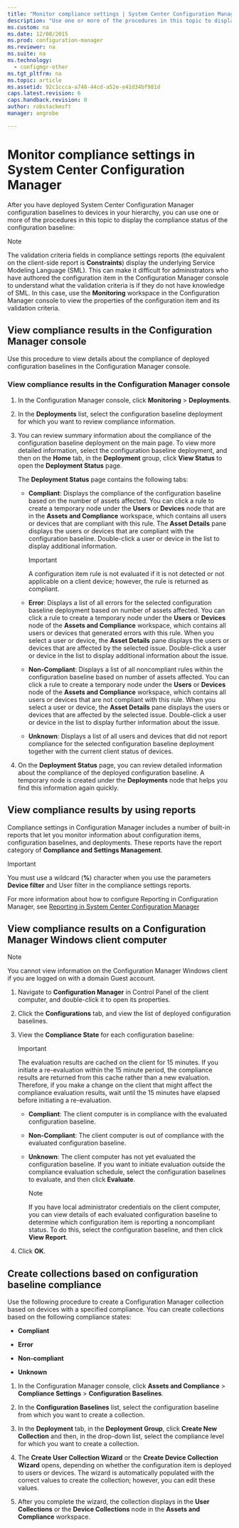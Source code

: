 ```yaml
---
title: "Monitor compliance settings | System Center Configuration Manager"
description: "Use one or more of the procedures in this topic to display the compliance status of the configuration baseline."
ms.custom: na
ms.date: 12/08/2015
ms.prod: configuration-manager
ms.reviewer: na
ms.suite: na
ms.technology:
  - configmgr-other
ms.tgt_pltfrm: na
ms.topic: article
ms.assetid: 92c1ccca-a748-44cd-a52e-e41d34bf981d
caps.latest.revision: 6
caps.handback.revision: 0
author: robstackmsftmanager: angrobe

---
```

# Monitor compliance settings in System Center Configuration Manager
After you have deployed System Center Configuration Manager configuration baselines to devices in your hierarchy, you can use one or more of the procedures in this topic to display the compliance status of the configuration baseline:

> [!NOTE]  
>  The validation criteria fields in compliance settings reports (the equivalent on the client-side report is **Constraints**) display the underlying Service Modeling Language (SML). This can make it difficult for administrators who have authored the configuration item in the Configuration Manager console to understand what the validation criteria is if they do not have knowledge of SML. In this case, use the **Monitoring** workspace in the Configuration Manager console to view the properties of the configuration item and its validation criteria.  

##  View compliance results in the Configuration Manager console  
 Use this procedure to view details about the compliance of deployed configuration baselines in the Configuration Manager console.  

### View compliance results in the Configuration Manager console  

1.  In the Configuration Manager console, click **Monitoring** > **Deployments**.  

3.  In the **Deployments** list, select the configuration baseline deployment for which you want to review compliance information.  

4.  You can review summary information about the compliance of the configuration baseline deployment on the main page. To view more detailed information, select the configuration baseline deployment, and then on the **Home** tab, in the **Deployment** group, click **View Status** to open the **Deployment Status** page.  

     The **Deployment Status** page contains the following tabs:  

    -   **Compliant**: Displays the compliance of the configuration baseline based on the number of assets affected. You can click a rule to create a temporary node under the **Users** or **Devices** node that are in the **Assets and Compliance** workspace, which contains all users or devices that are compliant with this rule. The **Asset Details** pane displays the users or devices that are compliant with the configuration baseline. Double-click a user or device in the list to display additional information.  

        > [!IMPORTANT]  
        >  A configuration item rule is not evaluated if it is not detected or not applicable on a client device; however, the rule is returned as compliant.  

    -   **Error**: Displays a list of all errors for the selected configuration baseline deployment based on number of assets affected. You can click a rule to create a temporary node under the **Users** or **Devices** node of the **Assets and Compliance** workspace, which contains all users or devices that generated errors with this rule. When you select a user or device, the **Asset Details** pane displays the users or devices that are affected by the selected issue. Double-click a user or device in the list to display additional information about the issue.  

    -   **Non-Compliant**: Displays a list of all noncompliant rules within the configuration baseline based on number of assets affected. You can click a rule to create a temporary node under the **Users** or **Devices** node of the **Assets and Compliance** workspace, which contains all users or devices that are not compliant with this rule. When you select a user or device, the **Asset Details** pane displays the users or devices that are affected by the selected issue. Double-click a user or device in the list to display further information about the issue.  

    -   **Unknown**: Displays a list of all users and devices that did not report compliance for the selected configuration baseline deployment together with the current client status of devices.  

5.  On the **Deployment Status** page, you can review detailed information about the compliance of the deployed configuration baseline. A temporary node is created under the **Deployments** node that helps you find this information again quickly.  

##  View compliance results by using reports  
 Compliance settings in Configuration Manager includes a number of built-in reports that let you monitor information about configuration items, configuration baselines, and deployments. These reports have the report category of **Compliance and Settings Management**.  

> [!IMPORTANT]  
>  You must use a wildcard (**%**) character when you use the parameters **Device filter** and User filter in the compliance settings reports.  

 For more information about how to configure Reporting in Configuration Manager, see [Reporting in System Center Configuration Manager](../../core/servers/manage/reporting.md)  

##  View compliance results on a Configuration Manager Windows client computer

> [!NOTE]  
>  You cannot view information on the Configuration Manager Windows client if you are logged on with a domain Guest account.    

1.  Navigate to **Configuration Manager** in Control Panel of the client computer, and double-click it to open its properties.  

2.  Click the **Configurations** tab, and view the list of deployed configuration baselines.  

3.  View the **Compliance State** for each configuration baseline:  

    > [!IMPORTANT]  
    >  The evaluation results are cached on the client for 15 minutes. If you initiate a re-evaluation within the 15 minute period, the compliance results are returned from this cache rather than a new evaluation. Therefore, if you make a change on the client that might affect the compliance evaluation results, wait until the 15 minutes have elapsed before initiating a re-evaluation.  

    -   **Compliant**: The client computer is in compliance with the evaluated configuration baseline.  

    -   **Non-Compliant**: The client computer is out of compliance with the evaluated configuration baseline.  

    -   **Unknown**: The client computer has not yet evaluated the configuration baseline. If you want to initiate evaluation outside the compliance evaluation schedule, select the configuration baselines to evaluate, and then click **Evaluate**.  

        > [!NOTE]  
        >  If you have local administrator credentials on the client computer, you can view details of each evaluated configuration baseline to determine which configuration item is reporting a noncompliant status. To do this, select the configuration baseline, and then click **View Report**.  

4.  Click **OK**.  

##  Create collections based on configuration baseline compliance  
 Use the following procedure to create a Configuration Manager collection based on devices with a specified compliance. You can create collections based on the following compliance states:  

-   **Compliant**  

-   **Error**  

-   **Non-compliant**  

-   **Unknown**  

1.  In the Configuration Manager console, click **Assets and Compliance** > **Compliance Settings** > **Configuration Baselines**.  

3.  In the **Configuration Baselines** list, select the configuration baseline from which you want to create a collection.  

4.  In the **Deployment** tab, in the **Deployment Group**, click **Create New Collection** and then, in the drop-down list, select the compliance level for which you want to create a collection.  

5.  The **Create User Collection Wizard** or the **Create Device Collection Wizard** opens, depending on whether the configuration item is deployed to users or devices. The wizard is automatically populated with the correct values to create the collection; however, you can edit these values.  

6.  After you complete the wizard, the collection displays in the **User Collections** or the **Device Collections** node in the **Assets and Compliance** workspace.  
